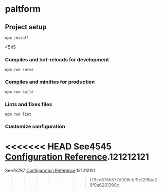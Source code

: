 # paltform

## Project setup
```
npm install
```
4545
### Compiles and hot-reloads for development
```
npm run serve
```

### Compiles and minifies for production
```
npm run build
```

### Lints and fixes files
```
npm run lint
```

### Customize configuration
<<<<<<< HEAD
See4545 [Configuration Reference](https://cli.vuejs.org/config/).121212121
=======
See78787 [Configuration Reference](https://cli.vuejs.org/config/).121212121
>>>>>>> f79cc676b577d008cbf9cf2f6bc26f9a6281390c

